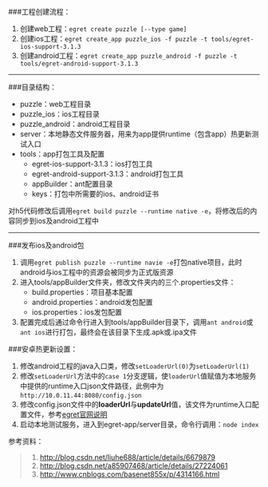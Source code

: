 ###工程创建流程：
1. 创建web工程：`egret create puzzle [--type game]`
2. 创建ios工程：`egret create_app puzzle_ios -f puzzle -t tools/egret-ios-support-3.1.3`
3. 创建android工程：`egret create_app puzzle_android -f puzzle -t tools/egret-android-support-3.1.3`

---

###目录结构：
- puzzle：web工程目录
- puzzle_ios：ios工程目录
- puzzle_android：android工程目录
- server：本地静态文件服务器，用来为app提供runtime（包含app）热更新测试入口
- tools：app打包工具及配置
	+ egret-ios-support-3.1.3：ios打包工具
	+ egret-android-support-3.1.3：android打包工具
	+ appBuilder：ant配置目录
	+ keys：打包中所需要的ios、android证书

对h5代码修改后调用`egret build puzzle --runtime native -e`，将修改后的内容同步到ios及android工程中

---

###发布ios及android包
1. 调用`egret publish puzzle --runtime navie -e`打包native项目，此时android与ios工程中的资源会被同步为正式版资源
2. 进入tools/appBuilder文件夹，修改文件夹内的三个.properties文件：
	- build.properties：项目基本配置
	- android.properties：android发包配置
	- ios.properties：ios发包配置
3. 配置完成后通过命令行进入到tools/appBuilder目录下，调用`ant android`或`ant ios`进行打包，最终会在该目录下生成.apk或.ipa文件


###安卓热更新设置：
1. 修改android工程的java入口类，修改`setLoaderUrl(0)`为`setLoaderUrl(1)`
2. 修改`setLoaderUrl`方法中的`case 1`分支逻辑，使`loaderUrl`值赋值为本地服务中提供的runtime入口json文件路径，此例中为`http://10.0.11.44:8080/config.json`
3. 修改config.json文件中的**loaderUrl**与**updateUrl**值，该文件为runtime入口配置文件，参考[egret官网说明](http://open.egret.com/Wiki?mid=2&cid=11)
4. 启动本地测试服务，进入到egret-app/server目录，命令行调用：`node index`

参考资料：
> 1. http://blog.csdn.net/liuhe688/article/details/6679879
> 2. http://blog.csdn.net/a85907468/article/details/27224061
> 3. http://www.cnblogs.com/basenet855x/p/4314166.html